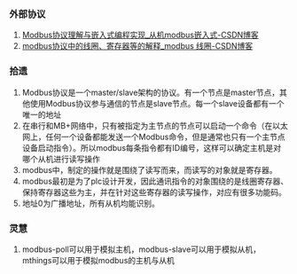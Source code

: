 ### 外部协议
1. [Modbus协议理解与嵌入式编程实现_从机modbus嵌入式-CSDN博客](https://blog.csdn.net/finhaz/article/details/104044547)
2. [modbus协议中的线圈、寄存器等的解释_modbus 线圈-CSDN博客](https://blog.csdn.net/lingshi75/article/details/105991450/)


### 拾遗
1. Modbus协议是一个master/slave架构的协议。有一个节点是master节点，其他使用Modbus协议参与通信的节点是slave节点。每一个slave设备都有一个唯一的地址
2. 在串行和MB+网络中，只有被指定为主节点的节点可以启动一个命令（在以太网上，任何一个设备都能发送一个Modbus命令，但是通常也只有一个主节点设备启动指令）。所以modbus每条指令都有ID编号，这样可以确定主机是对哪个从机进行读写操作
3. modbus中，制定的操作就是围绕了读写而来，而读写的对象就是寄存器。
4. modbus最初是为了plc设计开发，因此通讯指令的对象围绕的是线圈寄存器、保持寄存器这些为主，并在针对这些寄存器的读写操作，对应有很多功能码。
5. 地址0为广播地址，所有从机均能识别。

### 灵慧
1. modbus-poll可以用于模拟主机，modbus-slave可以用于模拟从机，mthings可以用于模拟modbus的主机与从机